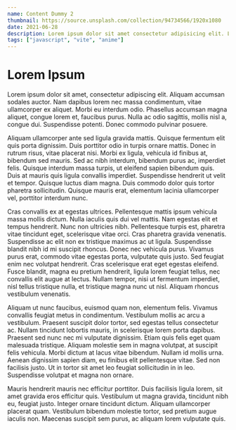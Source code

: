 ```yaml
---
name: Content Dummy 2
thumbnail: https://source.unsplash.com/collection/94734566/1920x1080
date: 2021-06-28
description: Lorem ipsum dolor sit amet consectetur adipisicing elit. Laborum excepturi, officia doloremque est necessitatibus magni recusandae id ipsum nam non, maiores ducimus placeat quos vero quis odit modi voluptatem, obcaecati vel distinctio sit quas iure libero. Corporis numquam in molestias?
tags: ["javascript", "vite", "anime"]
---
```


# Lorem Ipsum

Lorem ipsum dolor sit amet, consectetur adipiscing elit. Aliquam accumsan sodales auctor. Nam dapibus lorem nec massa condimentum, vitae ullamcorper ex aliquet. Morbi eu interdum odio. Phasellus accumsan magna aliquet, congue lorem et, faucibus purus. Nulla ac odio sagittis, mollis nisl a, congue dui. Suspendisse potenti. Donec commodo pulvinar posuere.

Aliquam ullamcorper ante sed ligula gravida mattis. Quisque fermentum elit quis porta dignissim. Duis porttitor odio in turpis ornare mattis. Donec in rutrum risus, vitae placerat nisi. Morbi ex ligula, vehicula id finibus at, bibendum sed mauris. Sed ac nibh interdum, bibendum purus ac, imperdiet felis. Quisque interdum massa turpis, ut eleifend sapien bibendum quis. Duis at mauris quis ligula convallis imperdiet. Suspendisse hendrerit ut velit et tempor. Quisque luctus diam magna. Duis commodo dolor quis tortor pharetra sollicitudin. Quisque mauris erat, elementum lacinia ullamcorper vel, porttitor interdum nunc.

Cras convallis ex at egestas ultrices. Pellentesque mattis ipsum vehicula massa mollis dictum. Nulla iaculis quis dui vel mattis. Nam egestas elit et tempus hendrerit. Nunc non ultricies nibh. Pellentesque turpis est, pharetra vitae tincidunt eget, scelerisque vitae orci. Cras pharetra gravida venenatis. Suspendisse ac elit non ex tristique maximus ac ut ligula. Suspendisse blandit nibh id mi suscipit rhoncus. Donec nec vehicula purus. Vivamus purus erat, commodo vitae egestas porta, vulputate quis justo. Sed feugiat enim nec volutpat hendrerit. Cras scelerisque erat eget egestas eleifend. Fusce blandit, magna eu pretium hendrerit, ligula lorem feugiat tellus, nec convallis elit augue at lectus. Nullam tempor, nisi ut fermentum imperdiet, nisl tellus tristique nulla, et tristique magna nunc ut nisl. Aliquam rhoncus vestibulum venenatis.

Aliquam ut nunc faucibus, euismod quam non, elementum felis. Vivamus convallis feugiat metus in condimentum. Vestibulum mollis ac arcu a vestibulum. Praesent suscipit dolor tortor, sed egestas tellus consectetur ac. Nullam tincidunt lobortis mauris, in scelerisque lorem porta dapibus. Praesent sed nunc nec mi vulputate dignissim. Etiam quis felis eget quam malesuada tristique. Aliquam molestie sem in magna volutpat, at suscipit felis vehicula. Morbi dictum at lacus vitae bibendum. Nullam id mollis urna. Aenean dignissim sapien diam, eu finibus elit pellentesque vitae. Sed non facilisis justo. Ut in tortor sit amet leo feugiat sollicitudin in in leo. Suspendisse volutpat et magna non ornare.

Mauris hendrerit mauris nec efficitur porttitor. Duis facilisis ligula lorem, sit amet gravida eros efficitur quis. Vestibulum ut magna gravida, tincidunt nibh eu, feugiat justo. Integer ornare tincidunt dictum. Aliquam ullamcorper placerat quam. Vestibulum bibendum molestie tortor, sed pretium augue iaculis non. Maecenas suscipit sem purus, ac aliquam lorem vulputate quis.
